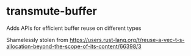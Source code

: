 # transmute-buffer
Adds APIs for efficient buffer reuse on different types

Shamelessly stolen from https://users.rust-lang.org/t/reuse-a-vec-t-s-allocation-beyond-the-scope-of-its-content/66398/3
